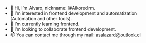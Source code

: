 - 👋 Hi, I’m Alvaro, nickname: @Aikoredrm.
- 👀 I’m interested in frontend development and automatization (Automation and other tools).
- 🌱 I’m currently learning frontend.
- 💞️ I’m looking to collaborate frontend development.
- 📫 You can contact me through my mail: asalazard@outlook.cl

<!---
Aikoredrm/Aikoredrm is a ✨ special ✨ repository because its `README.md` (this file) appears on your GitHub profile.
You can click the Preview link to take a look at your changes.
--->
